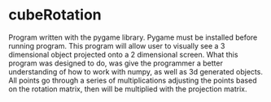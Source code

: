 # cubeRotation
Program written with the pygame library. Pygame must be installed before running program. This program will allow user to visually see a 3 dimensional object projected onto a 2 dimensional screen. What this program was designed to do, was give the programmer a better understanding of how to work with numpy, as well as 3d generated objects. All points go through a series of multiplications adjusting the points based on the rotation matrix, then will be multiplied with the projection matrix.
